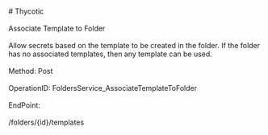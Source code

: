 <br>#     Thycotic</br>
<br>Associate Template to Folder</br>
<br>Allow secrets based on the template to be created in the folder. If the folder has no associated templates, then any template can be used.</br>
<br>Method: Post</br>
<br>OperationID: FoldersService_AssociateTemplateToFolder</br>
<br>EndPoint:</br>
<br>/folders/{id}/templates</br>
